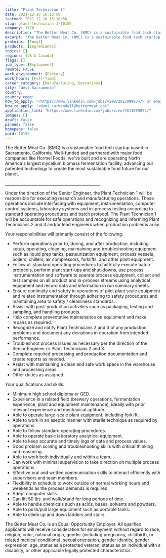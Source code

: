 ```yaml
---
title: "Plant Technician 1"
date: 2021-12-10 16:10:50
lastmod: 2021-12-10 16:10:50
slug: plant-technician-1-10159
company: 1170
description: "The Better Meat Co. (BMC) is a sustainable food tech startup based in Sacramento, California. Well-funded and partnered with major food companies like Hormel Foods, we’ve built and are operating North America’s largest mycelium biomass fermentation facility, advancing our patented technology to create the most sustainable food future for our planet. ________________________________________________"
excerpt: "The Better Meat Co. (BMC) is a sustainable food tech startup based in Sacramento, California. Well-funded and partnered with major food companies like Hormel Foods, we’ve built and are operating North America’s largest mycelium biomass fermentation facility, advancing our patented technology to create the most sustainable food future for our planet. ________________________________________________"
proteins: [Fungi]
products: [Ingredients]
topics: []
regions: [US & Canada]
flags: []
job_type: [Employment]
remote: FALSE
work_environment: [Factory]
work_hours: [Full-Time]
career_category: [Manufacturing, Operations]
city: "West Sacramento"
country: 
country_code: 
how_to_apply: "<https://www.linkedin.com/jobs/view/2813089854/> or email resume to"
how_to_apply: "<doni.curkendall@bettermeat.co>"
application_link: "https://www.linkedin.com/jobs/view/2813089854/"
images: []
draft: false
pinned: false
homepage: false
uuid: 10159
---
```

The Better Meat Co. (BMC) is a sustainable food tech startup based in
Sacramento, California. Well-funded and partnered with major food
companies like Hormel Foods, we've built and are operating North
America's largest mycelium biomass fermentation facility, advancing our
patented technology to create the most sustainable food future for our
planet. 

\_\_\_\_\_\_\_\_\_\_\_\_\_\_\_\_\_\_\_\_\_\_\_\_\_\_\_\_\_\_\_\_\_\_\_\_\_\_\_\_\_\_\_\_\_\_\_\_

Under the direction of the Senior Engineer, the Plant Technician 1 will
be responsible for executing research and manufacturing operations.
These operations include interfacing with equipment, instrumentation,
computer control systems, laboratory systems and in-process testing
according to standard operating procedures and batch protocol. The Plant
Technician 1 will be accountable for safe operations and recognizing and
informing Plant Technicians 2 and 3 and/or lead engineers when
production problems arise.

Your responsibilities will primarily consist of the following:

-   Perform operations prior to, during, and after production, including
    setup, operating, cleaning, maintaining and troubleshooting
    equipment such as liquid prep tanks, pasteurization equipment,
    process vessels, boilers, chillers, air compressors, forklifts, and
    other plant equipment. 
-   Follow all standard operating procedures to faithfully execute batch
    protocols, perform plant start-ups and shut-downs, use process
    instrumentation and software to operate process equipment, collect
    and test samples on all product and in-process streams using
    analytical equipment and record data and information in run summary
    sheets. 
-   Ensure continuity and safety in operations of pilot plant scale
    equipment and related instrumentation through adhering to safety
    procedures and maintaining area to safety / cleanliness standards.
-   Assist with post-production activities such as packaging, testing
    and sampling, and handling products.
-   Help complete preventative maintenance on equipment and make repairs
    as required.
-   Recognize and notify Plant Technicians 2 and 3 of any production
    problems and document any deviations in operation from intended
    performance.
-   Troubleshoot process issues as necessary per the direction of the
    Senior Engineer or Plant Technicians 2 and 3.
-   Complete required processing and production documentation and create
    reports as needed.
-   Assist with maintaining a clean and safe work space in the warehouse
    and processing areas.
-   Other duties as assigned.

Your qualifications and skills:

-   Minimum high school diploma or GED. 
-   Experience in a related field (brewery operations, fermentation
    experience, plant and equipment maintenance), ideally with prior
    relevant experience and mechanical aptitude. 
-   Able to operate large-scale plant equipment, including forklift.
-   Able to work in an aseptic manner with sterile technique as required
    by operations.
-   Able to follow standard operating procedures.
-   Able to operate basic laboratory analytical equipment.
-   Able to keep accurate and timely logs of data and process values.
-   Good problem solving and troubleshooting skills with critical
    thinking and reasoning.
-   Able to work both individually and within a team.
-   Can work with minimal supervision to take direction on multiple
    process operations.
-   Effective oral and written communication skills to interact
    efficiently with supervisors and team members.
-   Flexibility in schedule to work outside of normal working hours and
    weekends as the process demands is required. 
-   Adept computer skills.
-   Can lift 50 lbs. and walk/stand for long periods of time.
-   Able to handle chemicals such as acids, bases, solvents and powders.
-   Able to push/pull large equipment such as portable tanks.
-   Able to climb up and down ladders and stairs.

The Better Meat Co. is an Equal Opportunity Employer. All qualified
applicants will receive consideration for employment without regard to
race, religion, color, national origin, gender (including pregnancy,
childbirth, or related medical conditions), sexual orientation, gender
identity, gender expression, age, status as a protected veteran, status
as an individual with a disability, or other applicable legally
protected characteristics.

 
